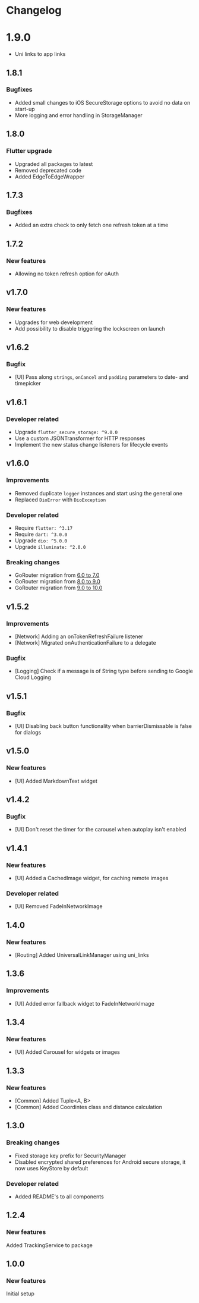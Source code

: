 # Changelog

# 1.9.0
- Uni links to app links

## 1.8.1

### Bugfixes
- Added small changes to iOS SecureStorage options to avoid no data on start-up
- More logging and error handling in StorageManager

## 1.8.0

### Flutter upgrade
- Upgraded all packages to latest
- Removed deprecated code
- Added EdgeToEdgeWrapper

## 1.7.3

### Bugfixes
- Added an extra check to only fetch one refresh token at a time

## 1.7.2

### New features
- Allowing no token refresh option for oAuth

## v1.7.0

### New features
- Upgrades for web development
- Add possibility to disable triggering the lockscreen on launch

## v1.6.2

### Bugfix
- [UI] Pass along `strings`, `onCancel` and `padding` parameters to date- and timepicker

## v1.6.1

### Developer related
- Upgrade `flutter_secure_storage: ^9.0.0`
- Use a custom JSONTransformer for HTTP responses
- Implement the new status change listeners for lifecycle events

## v1.6.0

### Improvements
- Removed duplicate `logger` instances and start using the general one
- Replaced `DioError` with `DioException`

### Developer related
- Require `flutter: ^3.17`
- Require `dart: ^3.0.0`
- Upgrade `dio: ^5.0.0`
- Upgrade `illuminate: ^2.0.0`

### Breaking changes
- GoRouter migration from [6.0 to 7.0](https://docs.google.com/document/d/10Xbpifbs4E-zh6YE5akIO8raJq_m3FIXs6nUGdOspOg/edit)
- GoRouter migration from [8.0 to 9.0](https://docs.google.com/document/d/16plvWc9ablQsUs7w6bWDpTZ7PwMP4YUhV-qMQ3iljE0/edit)
- GoRouter migration from [9.0 to 10.0](https://docs.google.com/document/d/1vjupshmFJtfGSOppZxp7Tzkq7dotcLxCcpdluuNYe1o/edit)

## v1.5.2

### Improvements
- [Network] Adding an onTokenRefreshFailure listener
- [Network] Migrated onAuthenticationFailure to a delegate

### Bugfix
- [Logging] Check if a message is of String type before sending to Google Cloud Logging

## v1.5.1

### Bugfix
- [UI] Disabling back button functionality when barrierDismissable is false for dialogs

## v1.5.0

### New features
- [UI] Added MarkdownText widget

## v1.4.2

### Bugfix
- [UI] Don't reset the timer for the carousel when autoplay isn't enabled

## v1.4.1

### New features
- [UI] Added a CachedImage widget, for caching remote images

### Developer related
- [UI] Removed FadeInNetworkImage

## 1.4.0

### New features
- [Routing] Added UniversalLinkManager using uni_links

## 1.3.6

### Improvements
- [UI] Added error fallback widget to FadeInNetworkImage

## 1.3.4

### New features
- [UI] Added Carousel for widgets or images

## 1.3.3

### New features
- [Common] Added Tuple<A, B>
- [Common] Added Coordintes class and distance calculation

## 1.3.0

### Breaking changes
- Fixed storage key prefix for SecurityManager 
- Disabled encrypted shared preferences for Android secure storage, it now uses KeyStore by default

### Developer related
- Added README's to all components

## 1.2.4

### New features
Added TrackingService to package


## 1.0.0

### New features
Initial setup
